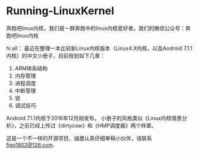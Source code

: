 # Running-LinuxKernel
奔跑吧linux内核，我们是一群奔跑中的linux内核爱好者。我们的微信公众号：奔跑吧linux内核

hi all：
最近在整理一本比较新Linux内核版本（Linux4.X内核，以及Android 7.1.1内核）的中文小册子，目前规划如下几章：

1. ARM体系结构
2. 内存管理
3. 进程调度
4. 中断管理
5. 锁
6. 调试技巧

Android 7.1.1内核于2016年12月刚发布。
小册子的风格类似《Linux内核情景分析》，之前已经上传过《dirtycow》和《HMP调度器》两个样章。

这是一个不一样的开源项目，诚邀认真仔细审稿小伙伴，请联系 figo1802@126.com.
